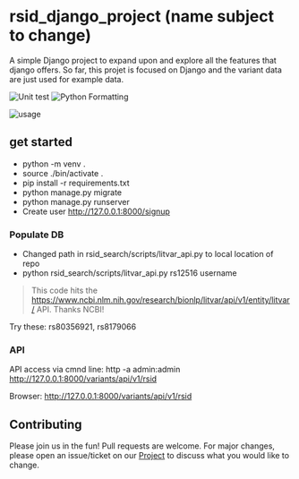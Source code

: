 # rsid_django_project (name subject to change)
A simple Django project to expand upon and explore all the features that django offers.
So far, this projet is focused on Django and the variant data are just used for example data.

![Unit test](https://github.com/cjvillar/rsid_django_project/actions/workflows/run_django_test.yml/badge.svg)
![Python Formatting](https://github.com/cjvillar/rsid_django_project/actions/workflows/black_format.yml/badge.svg?branch=main)

![usage](https://user-images.githubusercontent.com/20974239/186051742-6ac405a0-78b5-43e5-87e8-3bc7d410d3b5.gif)





## get started
- python -m venv . 
- source ./bin/activate . 
- pip install -r requirements.txt
- python manage.py migrate
- python manage.py runserver
- Create user http://127.0.0.1:8000/signup

### Populate DB

- Changed path in rsid_search/scripts/litvar_api.py to local location of repo
- python rsid_search/scripts/litvar_api.py rs12516 username
> This code hits the https://www.ncbi.nlm.nih.gov/research/bionlp/litvar/api/v1/entity/litvar/ API. Thanks NCBI! 

Try these: rs80356921, rs8179066

### API
API access via cmnd line:
http -a admin:admin http://127.0.0.1:8000/variants/api/v1/rsid

Browser: http://127.0.0.1:8000/variants/api/v1/rsid

## Contributing
Please join us in the fun! Pull requests are welcome. For major changes, please open an issue/ticket on our [Project](https://github.com/orgs/the-metadata-dog/projects?type=new) to discuss what you would like to change.



